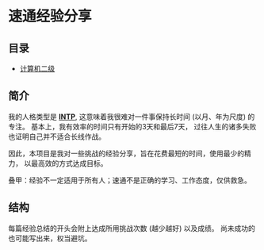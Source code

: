 # 速通经验分享

## 目录

* [计算机二级](ncre)

## 简介

我的人格类型是 [**INTP**](https://t.me/KumaSpace/820),
这意味着我很难对一件事保持长时间 (以月、年为尺度) 的专注。
基本上，我有效率的时间只有开始的3天和最后7天，
过往人生的诸多失败也证明自己并不适合长线作战。

因此，本项目是我对一些挑战的经验分享，旨在花费最短的时间，使用最少的精力，
以最高效的方式达成目标。

叠甲：经验不一定适用于所有人；速通不是正确的学习、工作态度，仅供救急。

## 结构

每篇经验总结的开头会附上达成所用挑战次数 (越少越好) 以及成绩。
尚未成功的也可能写出来，权当避坑。
